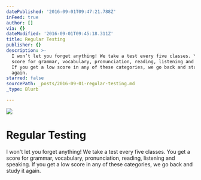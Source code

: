 ```yaml
---
datePublished: '2016-09-01T09:47:21.788Z'
inFeed: true
author: []
via: {}
dateModified: '2016-09-01T09:45:18.311Z'
title: Regular Testing
publisher: {}
description: >-
  I won’t let you forget anything! We take a test every five classes. You get a
  score for grammar, vocabulary, pronunciation, reading, listening and speaking.
  If you get a low score in any of these categories, we go back and study it
  again. 
starred: false
sourcePath: _posts/2016-09-01-regular-testing.md
_type: Blurb

---
```

![](https://the-grid-user-content.s3-us-west-2.amazonaws.com/3c1070ca-f70c-4c0d-9985-86cdd7f2a41d.jpg)

# Regular Testing

I won't let you forget anything! We take a test every five classes. You get a score for grammar, vocabulary, pronunciation, reading, listening and speaking. If you get a low score in any of these categories, we go back and study it again.